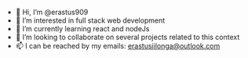 - 👋 Hi, I’m @erastus909
- 👀 I’m interested in full stack web development
- 🌱 I’m currently learning react and nodeJs
- 💞️ I’m looking to collaborate on several projects related to this context
- 📫 I can be reached by my emails: erastusiilonga@outlook.com

